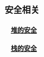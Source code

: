 # 安全相关
## &nbsp;&nbsp;&nbsp;&nbsp;[堆的安全](https://21921157.github.io/zad/heap_security)
## &nbsp;&nbsp;&nbsp;&nbsp;[栈的安全](https://21921157.github.io/zad/stack_security)





